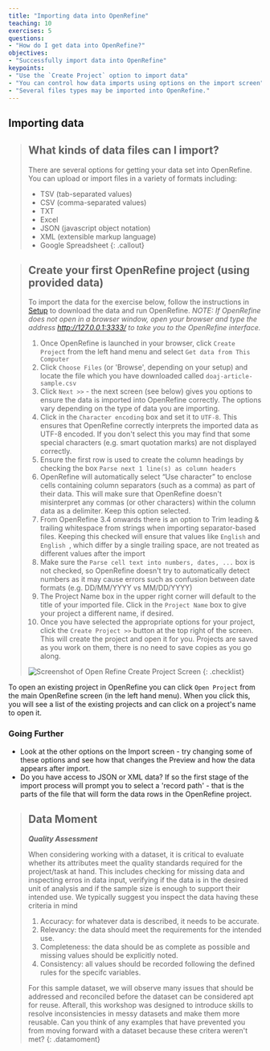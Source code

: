 ```yaml
---
title: "Importing data into OpenRefine"
teaching: 10
exercises: 5
questions:
- "How do I get data into OpenRefine?"
objectives:
- "Successfully import data into OpenRefine"
keypoints:
- "Use the `Create Project` option to import data"
- "You can control how data imports using options on the import screen"
- "Several files types may be imported into OpenRefine."
---
```


## Importing data

>## What kinds of data files can I import?
>There are several options for getting your data set into OpenRefine. You can upload or import files in a variety of formats including:
>
>* TSV (tab-separated values)
>* CSV (comma-separated values)
>* TXT
>* Excel
>* JSON (javascript object notation)
>* XML (extensible markup language)
>* Google Spreadsheet
{: .callout}

>## Create your first OpenRefine project (using provided data)
>
> To import the data for the exercise below, follow the instructions in [Setup](https://librarycarpentry.github.io/lc-open-refine/setup.html) to download the data and run OpenRefine. *NOTE: If OpenRefine does not open in a browser window, open your browser and type the address <http://127.0.0.1:3333/> to take you to the OpenRefine interface.*
>
>1. Once OpenRefine is launched in your browser, click `Create Project` from the left hand menu and select `Get data from This Computer`
>2. Click `Choose Files` (or 'Browse', depending on your setup) and locate the file which you have downloaded called `doaj-article-sample.csv`
>3. Click `Next >>` - the next screen (see below) gives you options to ensure the data is imported into OpenRefine correctly. The options vary depending on the type of data you are importing.
>4. Click in the `Character encoding` box and set it to `UTF-8`. This ensures that OpenRefine correctly interprets the imported data as UTF-8 encoded. If you don't select this you may find that some special characters (e.g. smart quotation marks) are not displayed correctly.
>5. Ensure the first row is used to create the column headings by checking the box `Parse next 1 line(s) as column headers`
>6. OpenRefine will automatically select “Use character” to enclose cells containing column separators (such as a comma) as part of their data. This will make sure that OpenRefine doesn't misinterpret any commas (or other characters) within the column data as a delimiter. Keep this option selected.
>7. From OpenRefine 3.4 onwards there is an option to Trim leading & trailing whitespace from strings when importing separator-based files. Keeping this checked will ensure that values like `English` and `English `, which differ by a single trailing space, are not treated as different values after the import
>8. Make sure the `Parse cell text into numbers, dates, ...` box is not checked, so OpenRefine doesn't try to automatically detect numbers as it may cause errors such as confusion between date formats (e.g. DD/MM/YYYY vs MM/DD/YYYY)
>9. The Project Name box in the upper right corner will default to the title of your imported file. Click in the `Project Name` box to give your project a different name, if desired.
>10. Once you have selected the appropriate options for your project, click the `Create Project >>` button at the top right of the screen. This will create the project and open it for you. Projects are saved as you work on them, there is no need to save copies as you go along.
>   
> ![Screenshot of Open Refine Create Project Screen](../assets/img/openrefine_ui.png)
{: .checklist}

To open an existing project in OpenRefine you can click `Open Project` from the main OpenRefine screen (in the left hand menu). When you click this, you will see a list of the existing projects and can click on a project's name to open it.

### Going Further
* Look at the other options on the Import screen - try changing some of these options and see how that changes the Preview and how the data appears after import.
* Do you have access to JSON or XML data? If so the first stage of the import process will prompt you to select a 'record path' - that is the parts of the file that will form the data rows in the OpenRefine project.

>## Data Moment
>
>***Quality Assessment***
>
>When considering working with a dataset, it is critical to evaluate whether its attributes meet the quality standards required for the project/task at hand. This includes checking for missing data and inspecting erros in data input, verifying if the data is in the desired unit of analysis and if the sample size is enough to support their intended use. We typically suggest you inspect the data having these criteria in mind
>
>1. Accuracy: for whatever data is described, it needs to be accurate.
>2. Relevancy: the data should meet the requirements for the intended use.
>3. Completeness: the data should be as complete as possible and missing values should be explicitly noted.
>4. Consistency: all values should be recorded following the defined rules for the specifc variables.
>
>For this sample dataset, we will observe many issues that should be addressed and reconciled before the dataset can be considered apt for reuse. Afterall, this workshop was designed to introduce skills to resolve inconsistencies in messy datasets and make them more reusable. Can you think of any examples that have prevented you from moving forward with a dataset because these critera weren't met?
{: .datamoment}
